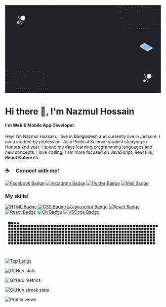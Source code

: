 <img src='./Welcome.gif' alt='Welcome to github'>

# Hi there 👋, I'm Nazmul Hossain
#### I'm Web & Mobile App Developer.

Hey! I’m Nazmul Hossain. I live in Bangladesh and
currently live in Jessore. I am a student by profession.
As a Political Science student studying in Honors 2nd
year. I spend my days learning programming languages
and new concepts. I love coding, I am more focused on
JavaScript, React Js, <b> React Native </b> etc.

<!-- ------------------------------ -->
<!-- ---- My social links start --- -->
<!-- ------------------------------ -->
### :coffee: &emsp;Connect with me!

[![Facebook Badge](https://img.shields.io/badge/Facebook-1877F2?style=for-the-badge&logo=facebook&logoColor=white)](https://facebook.com/nazmul.hossain.75457) [![Instagram Badge](https://img.shields.io/badge/Instagram-E4405F?style=for-the-badge&logo=instagram&logoColor=white)](https://instagram.com/nazmul5462/) [![Twitter Badge](https://img.shields.io/badge/Twitter-1DA1F2?style=for-the-badge&logo=twitter&logoColor=white)](https://twitter.com/NazmulH520) [![Mail Badge](https://img.shields.io/badge/Gmail-D14836?style=for-the-badge&logo=gmail&logoColor=white)](mailto:nazmulhossain2905@gmail.com)

<!-- ------------------------------ -->
<!-- ----- My social links end ---- -->
<!-- ------------------------------ -->

<!-- -------------------------------- -->
<!-- -------- My skils start -------- -->
<!-- -------------------------------- -->
### My skills!

[![HTML Badge](https://img.shields.io/badge/html-F05032?style=for-the-badge&logo=html&logoColor=white)](#)
[![CSS Badge](https://img.shields.io/badge/-CSS-007acc?style=for-the-badge&labelColor=black&logo=css&logoColor=007acc)](#) 
[![Javascript Badge](https://img.shields.io/badge/-Javascript-F0DB4F?style=for-the-badge&labelColor=black&logo=javascript&logoColor=F0DB4F)](#) 
[![React Badge](https://img.shields.io/badge/-React-61DBFB?style=for-the-badge&labelColor=black&logo=react&logoColor=61DBFB)](#) 
[![React Badge](https://img.shields.io/badge/-React_Native-61DBFB?style=for-the-badge&labelColor=black&logo=react&logoColor=61DBFB)](#) 
[![Git Badge](https://img.shields.io/badge/Git-F05032?style=for-the-badge&logo=git&logoColor=white)](#)
[![VSCode Badge](https://img.shields.io/badge/Visual_Studio-5C2D91?style=for-the-badge&logo=visual%20studio&logoColor=white)](#) 

<!-- ------------------------------ -->
<!-- -------- My skils end -------- -->
<!-- ------------------------------ -->

<!-- ------------------------------------ -->
<!-- GitHub contribution grid snake start -->
<!-- ------------------------------------ -->

<img src='./github-contribution-grid-snake.svg' alt='GitHub Contribution'>

<!-- ---------------------------------- -->
<!-- GitHub contribution grid snake end -->
<!-- ---------------------------------- -->


[![Top Langs](https://github-readme-stats.vercel.app/api/top-langs/?username=NazmulHossain2905)](https://github.com/anuraghazra/github-readme-stats)

![GitHub stats](https://github-readme-stats.vercel.app/api?username=NazmulHossain2905&show_icons=true&count_private=true)  

![GitHub metrics](https://metrics.lecoq.io/NazmulHossain2905)  

![GitHub streak stats](https://github-readme-streak-stats.herokuapp.com/?user=NazmulHossain2905)  

![Profile views](https://gpvc.arturio.dev/NazmulHossain2905)  
